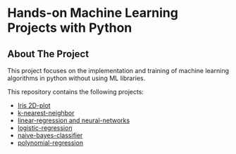 # Hands-on Machine Learning Projects with Python

<!-- ABOUT THE PROJECT -->
## About The Project

This project focuses on the implementation and training of machine learning algorithms in python without using ML libraries.   

This repository contains the following projects:
* [Iris 2D-plot](https://github.com/simeonbabatunde/Hands-on-ML-Projects/tree/master/iris-2D-plot)  
* [k-nearest-neighbor](https://github.com/simeonbabatunde/Hands-on-ML-Projects/tree/master/k-nearest-neighbor) 
* [linear-regression and neural-networks](https://github.com/simeonbabatunde/Hands-on-ML-Projects/tree/master/linear-regression%20and%20neural-networks)
* [logistic-regression](https://github.com/simeonbabatunde/Hands-on-ML-Projects/tree/master/logisticpregression) 
* [naive-bayes-classifier](https://github.com/simeonbabatunde/Hands-on-ML-Projects/tree/master/naive-bayes-classifier)
* [polynomial-regression](https://github.com/simeonbabatunde/Hands-on-ML-Projects/tree/master/polynomial-regression) 